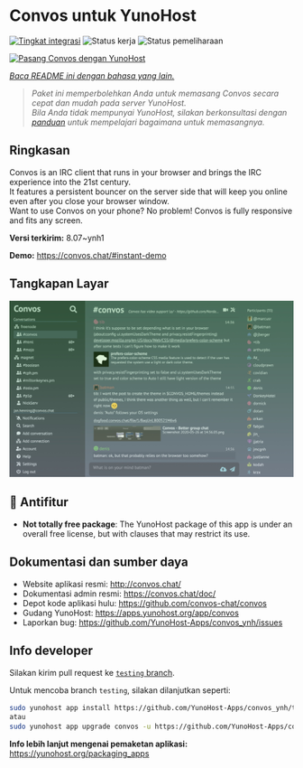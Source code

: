 <!--
N.B.: README ini dibuat secara otomatis oleh <https://github.com/YunoHost/apps/tree/master/tools/readme_generator>
Ini TIDAK boleh diedit dengan tangan.
-->

# Convos untuk YunoHost

[![Tingkat integrasi](https://apps.yunohost.org/badge/integration/convos)](https://ci-apps.yunohost.org/ci/apps/convos/)
![Status kerja](https://apps.yunohost.org/badge/state/convos)
![Status pemeliharaan](https://apps.yunohost.org/badge/maintained/convos)

[![Pasang Convos dengan YunoHost](https://install-app.yunohost.org/install-with-yunohost.svg)](https://install-app.yunohost.org/?app=convos)

*[Baca README ini dengan bahasa yang lain.](./ALL_README.md)*

> *Paket ini memperbolehkan Anda untuk memasang Convos secara cepat dan mudah pada server YunoHost.*  
> *Bila Anda tidak mempunyai YunoHost, silakan berkonsultasi dengan [panduan](https://yunohost.org/install) untuk mempelajari bagaimana untuk memasangnya.*

## Ringkasan

Convos is an IRC client that runs in your browser and brings the IRC experience into the 21st century.  
It features a persistent bouncer on the server side that will keep you online even after you close your browser window.  
Want to use Convos on your phone? No problem! Convos is fully responsive and fits any screen.


**Versi terkirim:** 8.07~ynh1

**Demo:** <https://convos.chat/#instant-demo>

## Tangkapan Layar

![Tangkapan Layar pada Convos](./doc/screenshots/2020-05-28-convos-chat.jpg)

## :red_circle: Antifitur

- **Not totally free package**: The YunoHost package of this app is under an overall free license, but with clauses that may restrict its use.

## Dokumentasi dan sumber daya

- Website aplikasi resmi: <http://convos.chat/>
- Dokumentasi admin resmi: <https://convos.chat/doc/>
- Depot kode aplikasi hulu: <https://github.com/convos-chat/convos>
- Gudang YunoHost: <https://apps.yunohost.org/app/convos>
- Laporkan bug: <https://github.com/YunoHost-Apps/convos_ynh/issues>

## Info developer

Silakan kirim pull request ke [`testing` branch](https://github.com/YunoHost-Apps/convos_ynh/tree/testing).

Untuk mencoba branch `testing`, silakan dilanjutkan seperti:

```bash
sudo yunohost app install https://github.com/YunoHost-Apps/convos_ynh/tree/testing --debug
atau
sudo yunohost app upgrade convos -u https://github.com/YunoHost-Apps/convos_ynh/tree/testing --debug
```

**Info lebih lanjut mengenai pemaketan aplikasi:** <https://yunohost.org/packaging_apps>

